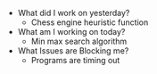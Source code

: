 - What did I work on yesterday?
    - Chess engine heuristic function
- What am I working on today?
    - Min max search algorithm
- What Issues are Blocking me?
    - Programs are timing out